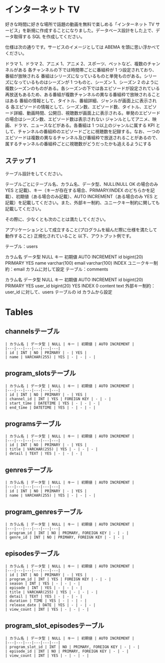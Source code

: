 # インターネット TV
好きな時間に好きな場所で話題の動画を無料で楽しめる「インターネット TV サービス」を新規に作成することになりました。データベース設計をした上で、データ取得する SQL を作成してください。

仕様は次の通りです。サービスのイメージとしては ABEMA を頭に思い浮かべてください。

ドラマ 1、ドラマ 2、アニメ 1、アニメ 2、スポーツ、ペットなど、複数のチャンネルがある
各チャンネルの下では時間帯ごとに番組枠が 1 つ設定されており、番組が放映される
番組はシリーズになっているものと単発ものがある。シリーズになっているものはシーズンが 1 つものと、シーズン 1、シーズン 2 のように複数シーズンのものがある。各シーズンの下では各エピソードが設定されている
再放送もあるため、ある番組が複数チャンネルの異なる番組枠で放映されることはある
番組の情報として、タイトル、番組詳細、ジャンルが画面上に表示される
各エピソードの情報として、シーズン数、エピソード数、タイトル、エピソード詳細、動画時間、公開日、視聴数が画面上に表示される。単発のエピソードの場合はシーズン数、エピソード数は表示されない
ジャンルとしてアニメ、映画、ドラマ、ニュースなどがある。各番組は 1 つ以上のジャンルに属する
KPI として、チャンネルの番組枠のエピソードごとに視聴数を記録する。なお、一つのエピソードは複数の異なるチャンネル及び番組枠で放送されることがあるので、属するチャンネルの番組枠ごとに視聴数がどうだったかも追えるようにする

## ステップ 1

テーブル設計をしてください。

テーブルごとにテーブル名、カラム名、データ型、NULL(NULL OK の場合のみ YES と記載)、キー（キーが存在する場合、PRIMARY/INDEX のどちらかを記載）、初期値（ある場合のみ記載）、AUTO INCREMENT（ある場合のみ YES と記載）を記載してください。また、外部キー制約、ユニークキー制約に関しても記載してください。

その際に、少なくとも次のことは満たしてください。

アプリケーションとして成立すること(プログラムを組んだ際に仕様を満たして動作すること)
正規化されていること
以下、アウトプット例です。

テーブル：users

カラム名 データ型 NULL キー 初期値 AUTO INCREMENT
id bigint(20) PRIMARY YES
name varchar(100)
email varchar(100) INDEX
ユニークキー制約：email カラムに対して設定
テーブル：comments

カラム名 データ型 NULL キー 初期値 AUTO INCREMENT
id bigint(20) PRIMARY YES
user_id bigint(20) YES INDEX 0
content text
外部キー制約：user_id に対して、users テーブルの id カラムから設定


# Tables

## channelsテーブル

```
| カラム名 | データ型 | NULL | キー | 初期値 | AUTO INCREMENT |
|---|---|---|---|---|---|
| id | INT | NO | PRIMARY | - | YES |
| name | VARCHAR(255) | YES | - | - | - |
```

## program_slotsテーブル
```
| カラム名 | データ型 | NULL | キー | 初期値 | AUTO INCREMENT |
|---|---|---|---|---|---|
| id | INT | NO | PRIMARY | - | YES |
| channel_id | INT | YES | FOREIGN KEY | - | - |
| start_time | DATETIME | YES | - | - | - |
| end_time | DATETIME | YES | - | - | - |
```

## programsテーブル
```
| カラム名 | データ型 | NULL | キー | 初期値 | AUTO INCREMENT |
|---|---|---|---|---|---|
| id | INT | NO | PRIMARY | - | YES |
| title | VARCHAR(255) | YES | - | - | - |
| detail | TEXT | YES | - | - | - |
```

## genresテーブル
```
| カラム名 | データ型 | NULL | キー | 初期値 | AUTO INCREMENT |
|---|---|---|---|---|---|
| id | INT | NO | PRIMARY | - | YES |
| name | VARCHAR(255) | YES | - | - | - |
```

## program_genresテーブル
```
| カラム名 | データ型 | NULL | キー | 初期値 | AUTO INCREMENT |
|---|---|---|---|---|---|
| program_id | INT | NO | PRIMARY, FOREIGN KEY | - | - |
| genre_id | INT | NO | PRIMARY, FOREIGN KEY | - | - |
```

## episodesテーブル
```
| カラム名 | データ型 | NULL | キー | 初期値 | AUTO INCREMENT |
|---|---|---|---|---|---|
| id | INT | NO | PRIMARY | - | YES |
| program_id | INT | YES | FOREIGN KEY | - | - |
| season | INT | YES | - | - | - |
| episode | INT | YES | - | - | - |
| title | VARCHAR(255) | YES | - | - | - |
| detail | TEXT | YES | - | - | - |
| duration | TIME | YES | - | - | - |
| release_date | DATE | YES | - | - | - |
| view_count | INT | YES | - | - | - |
```

## program_slot_episodesテーブル
```
| カラム名 | データ型 | NULL | キー | 初期値 | AUTO INCREMENT |
|---|---|---|---|---|---|
| program_slot_id | INT | NO | PRIMARY, FOREIGN KEY | - | - |
| episode_id | INT | NO | PRIMARY, FOREIGN KEY | - | - |
| view_count | INT | YES | - | - | - |
```

